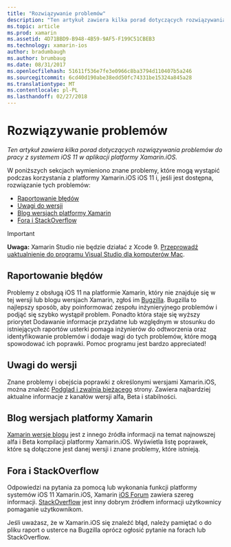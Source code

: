```yaml
---
title: "Rozwiązywanie problemów"
description: "Ten artykuł zawiera kilka porad dotyczących rozwiązywania problemów do pracy z systemem iOS 11 w aplikacji platformy Xamarin.iOS."
ms.topic: article
ms.prod: xamarin
ms.assetid: 4D71BBD9-B948-4B59-9AF5-F199C51CBEB3
ms.technology: xamarin-ios
author: bradumbaugh
ms.author: brumbaug
ms.date: 08/31/2017
ms.openlocfilehash: 51611f536e7fe3e0966c8ba3794d110407b5a246
ms.sourcegitcommit: 6cd40d190abe38edd50fc74331be15324a845a28
ms.translationtype: MT
ms.contentlocale: pl-PL
ms.lasthandoff: 02/27/2018
---
```

# <a name="troubleshooting"></a>Rozwiązywanie problemów

_Ten artykuł zawiera kilka porad dotyczących rozwiązywania problemów do pracy z systemem iOS 11 w aplikacji platformy Xamarin.iOS._

W poniższych sekcjach wymieniono znane problemy, które mogą wystąpić podczas korzystania z platformy Xamarin.iOS iOS 11 i, jeśli jest dostępna, rozwiązanie tych problemów:

- [Raportowanie błędów](#Reporting-Bugs)
- [Uwagi do wersji](#Release-Notes)
- [Blog wersjach platformy Xamarin](#Xamarin-Releases-Blog)
- [Fora i StackOverflow](#Forums-and-StackOverflow)

> [!IMPORTANT]
> **Uwaga:** Xamarin Studio nie będzie działać z Xcode 9.
> [Przeprowadź uaktualnienie do programu Visual Studio dla komputerów Mac](https://www.visualstudio.com/vs/).

<a name="Reporting-Bugs" />

## <a name="reporting-bugs"></a>Raportowanie błędów

Problemy z obsługą iOS 11 na platformie Xamarin, który nie znajduje się w tej wersji lub blogu wersjach Xamarin, zgłoś im [Bugzilla](https://bugzilla.xamarin.com/enter_bug.cgi?product=iOS). Bugzilla to najlepszy sposób, aby poinformować zespołu inżynieryjnego problemów i podjąć się szybko wystąpił problem. Ponadto która staje się wyższy priorytet Dodawanie informacje przydatne lub względnym w stosunku do istniejących raportów usterki pomaga inżynierów do odtworzenia oraz identyfikowanie problemów i dodaje wagi do tych problemów, które mogą spowodować ich poprawki. Pomoc programu jest bardzo appreciated!

<a name="Release-Notes" />

## <a name="release-notes"></a>Uwagi do wersji

Znane problemy i obejścia poprawki z określonymi wersjami Xamarin.iOS, można znaleźć [Podgląd i zwalnia bieżącego](https://developer.xamarin.com/releases/current/) strony. Zawiera najbardziej aktualne informacje z kanałów wersji alfa, Beta i stabilności.

<a name="Xamarin-Releases-Blog" />

## <a name="xamarin-releases-blog"></a>Blog wersjach platformy Xamarin

[Xamarin wersje blogu](https://releases.xamarin.com/) jest z innego źródła informacji na temat najnowszej alfa i Beta kompilacji platformy Xamarin.iOS. Wyświetla listę poprawek, które są dołączone jest danej wersji i znane problemy, które istnieją.

<a name="Forums-and-StackOverflow" />

## <a name="forums-and-stackoverflow"></a>Fora i StackOverflow

Odpowiedzi na pytania za pomocą lub wykonania funkcji platformy systemów iOS 11 Xamarin.iOS, Xamarin [iOS Forum](http://forums.xamarin.com/categories/ios) zawiera szereg informacji. [StackOverflow](http://stackoverflow.com/search?tab=newest&q=xamarin) jest inny dobrym źródłem informacji użytkownicy pomaganie użytkownikom.

Jeśli uważasz, że w Xamarin.iOS się znaleźć błąd, należy pamiętać o do pliku raport o usterce na Bugzilla oprócz ogłosić pytanie na forach lub StackOverflow.
